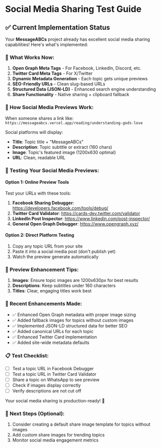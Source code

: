 # Social Media Sharing Test Guide

## ✅ Current Implementation Status

Your **MessageABCs** project already has excellent social media sharing capabilities! Here's what's implemented:

### 🎯 What Works Now:

1. **Open Graph Meta Tags** - For Facebook, LinkedIn, Discord, etc.
2. **Twitter Card Meta Tags** - For X/Twitter
3. **Dynamic Metadata Generation** - Each topic gets unique previews
4. **SEO-Friendly URLs** - Clean slug-based URLs
5. **Structured Data (JSON-LD)** - Enhanced search engine understanding
6. **Share Functionality** - Native sharing + clipboard fallback

### 📱 How Social Media Previews Work:

When someone shares a link like:
`https://messageabcs.vercel.app/reading/understanding-gods-love`

Social platforms will display:

- **Title**: Topic title + "MessageABCs"
- **Description**: Topic subtitle or extract (160 chars)
- **Image**: Topic's featured image (1200x630 optimal)
- **URL**: Clean, readable URL

### 🧪 Testing Your Social Media Previews:

#### Option 1: Online Preview Tools

Test your URLs with these tools:

1. **Facebook Sharing Debugger**: https://developers.facebook.com/tools/debug/
2. **Twitter Card Validator**: https://cards-dev.twitter.com/validator
3. **LinkedIn Post Inspector**: https://www.linkedin.com/post-inspector/
4. **General Open Graph Debugger**: https://www.opengraph.xyz/

#### Option 2: Direct Platform Testing

1. Copy any topic URL from your site
2. Paste it into a social media post (don't publish yet)
3. Watch the preview generate automatically

### 🎨 Preview Enhancement Tips:

1. **Images**: Ensure topic images are 1200x630px for best results
2. **Descriptions**: Keep subtitles under 160 characters
3. **Titles**: Clear, engaging titles work best

### 🔧 Recent Enhancements Made:

- ✅ Enhanced Open Graph metadata with proper image sizing
- ✅ Added fallback images for topics without custom images
- ✅ Implemented JSON-LD structured data for better SEO
- ✅ Added canonical URLs for each topic
- ✅ Enhanced Twitter Card implementation
- ✅ Added site-wide metadata defaults

### 📋 Test Checklist:

- [ ] Test a topic URL in Facebook Debugger
- [ ] Test a topic URL in Twitter Card Validator
- [ ] Share a topic on WhatsApp to see preview
- [ ] Check if images display correctly
- [ ] Verify descriptions are not cut off

Your social media sharing is production-ready! 🚀

### 🎯 Next Steps (Optional):

1. Consider creating a default share image template for topics without images
2. Add custom share images for trending topics
3. Monitor social media engagement metrics
